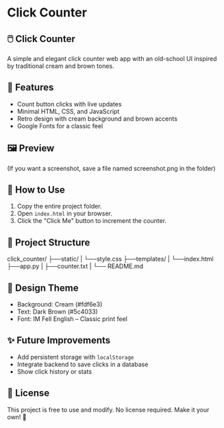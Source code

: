 Click Counter
==============================

🖱️ Click Counter
-------------------------
A simple and elegant click counter web app with an old-school UI inspired by traditional cream and brown tones.

🎯 Features
-----------
- Count button clicks with live updates
- Minimal HTML, CSS, and JavaScript
- Retro design with cream background and brown accents
- Google Fonts for a classic feel

🖼️ Preview
----------
(If you want a screenshot, save a file named screenshot.png in the folder)

🚀 How to Use
-------------
1. Copy the entire project folder.
2. Open `index.html` in your browser.
3. Click the "Click Me" button to increment the counter.

📁 Project Structure
--------------------
click_counter/
├──static/
|     └──style.css
├──templates/
|     └──index.html
├──app.py
|
├──counter.txt
|
└── README.md

🎨 Design Theme
---------------
- Background: Cream (#fdf6e3)
- Text: Dark Brown (#5c4033)
- Font: IM Fell English – Classic print feel

✨ Future Improvements
-----------------------
- Add persistent storage with `localStorage`
- Integrate backend to save clicks in a database
- Show click history or stats

📜 License
----------
This project is free to use and modify. No license required. Make it your own! 🤎
